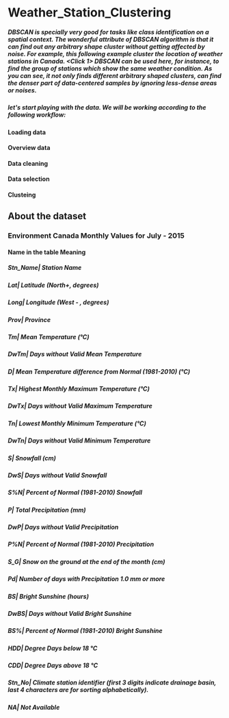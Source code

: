 # Weather_Station_Clustering

##### DBSCAN is specially very good for tasks like class identification on a spatial context. The wonderful attribute of DBSCAN algorithm is that it can find out any arbitrary shape cluster without getting affected by noise. For example, this following example cluster the location of weather stations in Canada. <Click 1> DBSCAN can be used here, for instance, to find the group of stations which show the same weather condition. As you can see, it not only finds different arbitrary shaped clusters, can find the denser part of data-centered samples by ignoring less-dense areas or noises.

##### let's start playing with the data. We will be working according to the following workflow:

#### Loading data
#### Overview data
#### Data cleaning
#### Data selection
#### Clusteing

## About the dataset
### Environment Canada Monthly Values for July - 2015 
#### Name in the table	Meaning
##### Stn_Name|	Station Name
##### Lat|	Latitude (North+, degrees)
##### Long|	Longitude (West - , degrees)
##### Prov|	Province
##### Tm|	Mean Temperature (°C)
##### DwTm|	Days without Valid Mean Temperature
##### D|	Mean Temperature difference from Normal (1981-2010) (°C)
##### Tx|	Highest Monthly Maximum Temperature (°C)
##### DwTx|	Days without Valid Maximum Temperature
##### Tn|	Lowest Monthly Minimum Temperature (°C)
##### DwTn|	Days without Valid Minimum Temperature
##### S|	Snowfall (cm)
##### DwS|	Days without Valid Snowfall
##### S%N|	Percent of Normal (1981-2010) Snowfall
##### P|	Total Precipitation (mm)
##### DwP|	Days without Valid Precipitation
##### P%N|	Percent of Normal (1981-2010) Precipitation
##### S_G|	Snow on the ground at the end of the month (cm)
##### Pd|	Number of days with Precipitation 1.0 mm or more
##### BS|	Bright Sunshine (hours)
##### DwBS|	Days without Valid Bright Sunshine
##### BS%|	Percent of Normal (1981-2010) Bright Sunshine
##### HDD|	Degree Days below 18 °C
##### CDD|	Degree Days above 18 °C
##### Stn_No|	Climate station identifier (first 3 digits indicate drainage basin, last 4 characters are for sorting alphabetically).
##### NA|	Not Available
